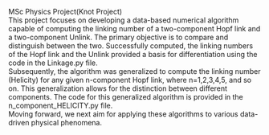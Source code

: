 MSc Physics Project(Knot Project)
<br>
This project focuses on developing a data-based numerical algorithm capable of computing the linking number of a two-component Hopf link and a two-component Unlink. The primary objective is to compare and distinguish between the two. Successfully computed, the linking numbers of the Hopf link and the Unlink provided a basis for differentiation using the code in the Linkage.py file.
<br>
Subsequently, the algorithm was generalized to compute the linking number (Helicity) for any given n-component Hopf link, where n=1,2,3,4,5, and so on. This generalization allows for the distinction between different components. The code for this generalized algorithm is provided in the n_component_HELICITY.py file.
<br>
Moving forward, we next aim for applying these algorithms to various data-driven physical phenomena.
